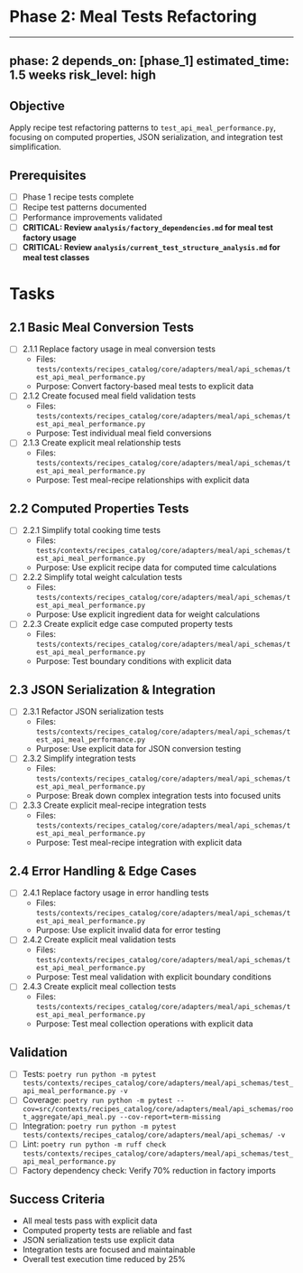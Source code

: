 # Phase 2: Meal Tests Refactoring

---
phase: 2
depends_on: [phase_1]
estimated_time: 1.5 weeks
risk_level: high
---

## Objective
Apply recipe test refactoring patterns to `test_api_meal_performance.py`, focusing on computed properties, JSON serialization, and integration test simplification.

## Prerequisites
- [ ] Phase 1 recipe tests complete
- [ ] Recipe test patterns documented
- [ ] Performance improvements validated
- [ ] **CRITICAL: Review `analysis/factory_dependencies.md` for meal test factory usage**
- [ ] **CRITICAL: Review `analysis/current_test_structure_analysis.md` for meal test classes**

# Tasks

## 2.1 Basic Meal Conversion Tests
- [ ] 2.1.1 Replace factory usage in meal conversion tests
  - Files: `tests/contexts/recipes_catalog/core/adapters/meal/api_schemas/test_api_meal_performance.py`
  - Purpose: Convert factory-based meal tests to explicit data
- [ ] 2.1.2 Create focused meal field validation tests
  - Files: `tests/contexts/recipes_catalog/core/adapters/meal/api_schemas/test_api_meal_performance.py`
  - Purpose: Test individual meal field conversions
- [ ] 2.1.3 Create explicit meal relationship tests
  - Files: `tests/contexts/recipes_catalog/core/adapters/meal/api_schemas/test_api_meal_performance.py`
  - Purpose: Test meal-recipe relationships with explicit data

## 2.2 Computed Properties Tests
- [ ] 2.2.1 Simplify total cooking time tests
  - Files: `tests/contexts/recipes_catalog/core/adapters/meal/api_schemas/test_api_meal_performance.py`
  - Purpose: Use explicit recipe data for computed time calculations
- [ ] 2.2.2 Simplify total weight calculation tests
  - Files: `tests/contexts/recipes_catalog/core/adapters/meal/api_schemas/test_api_meal_performance.py`
  - Purpose: Use explicit ingredient data for weight calculations
- [ ] 2.2.3 Create explicit edge case computed property tests
  - Files: `tests/contexts/recipes_catalog/core/adapters/meal/api_schemas/test_api_meal_performance.py`
  - Purpose: Test boundary conditions with explicit data

## 2.3 JSON Serialization & Integration
- [ ] 2.3.1 Refactor JSON serialization tests
  - Files: `tests/contexts/recipes_catalog/core/adapters/meal/api_schemas/test_api_meal_performance.py`
  - Purpose: Use explicit data for JSON conversion testing
- [ ] 2.3.2 Simplify integration tests
  - Files: `tests/contexts/recipes_catalog/core/adapters/meal/api_schemas/test_api_meal_performance.py`
  - Purpose: Break down complex integration tests into focused units
- [ ] 2.3.3 Create explicit meal-recipe integration tests
  - Files: `tests/contexts/recipes_catalog/core/adapters/meal/api_schemas/test_api_meal_performance.py`
  - Purpose: Test meal-recipe integration with explicit data

## 2.4 Error Handling & Edge Cases
- [ ] 2.4.1 Replace factory usage in error handling tests
  - Files: `tests/contexts/recipes_catalog/core/adapters/meal/api_schemas/test_api_meal_performance.py`
  - Purpose: Use explicit invalid data for error testing
- [ ] 2.4.2 Create explicit meal validation tests
  - Files: `tests/contexts/recipes_catalog/core/adapters/meal/api_schemas/test_api_meal_performance.py`
  - Purpose: Test meal validation with explicit boundary conditions
- [ ] 2.4.3 Create explicit meal collection tests
  - Files: `tests/contexts/recipes_catalog/core/adapters/meal/api_schemas/test_api_meal_performance.py`
  - Purpose: Test meal collection operations with explicit data

## Validation
- [ ] Tests: `poetry run python -m pytest tests/contexts/recipes_catalog/core/adapters/meal/api_schemas/test_api_meal_performance.py -v`
- [ ] Coverage: `poetry run python -m pytest --cov=src/contexts/recipes_catalog/core/adapters/meal/api_schemas/root_aggregate/api_meal.py --cov-report=term-missing`
- [ ] Integration: `poetry run python -m pytest tests/contexts/recipes_catalog/core/adapters/meal/api_schemas/ -v`
- [ ] Lint: `poetry run python -m ruff check tests/contexts/recipes_catalog/core/adapters/meal/api_schemas/test_api_meal_performance.py`
- [ ] Factory dependency check: Verify 70% reduction in factory imports

## Success Criteria
- All meal tests pass with explicit data
- Computed property tests are reliable and fast
- JSON serialization tests use explicit data
- Integration tests are focused and maintainable
- Overall test execution time reduced by 25% 